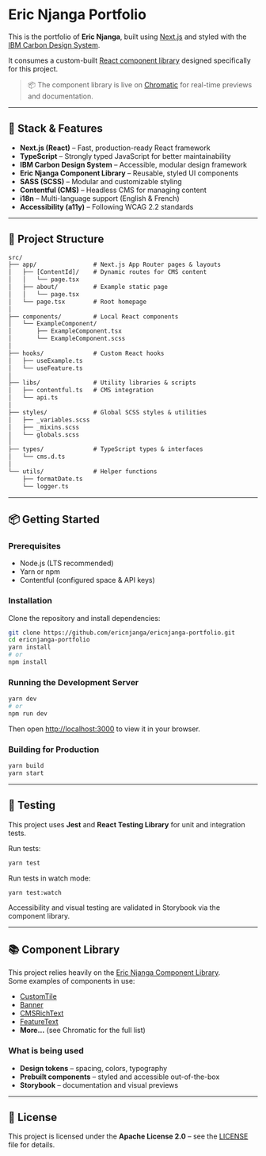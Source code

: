 # Eric Njanga Portfolio

This is the portfolio of **Eric Njanga**, built using [Next.js](https://nextjs.org/) and styled with the [IBM Carbon Design System](https://carbondesignsystem.com/).

It consumes a custom-built [React component library](https://github.com/ericnjanga/enjanga-next-3-components-lib) designed specifically for this project.

> 📦 The component library is live on [Chromatic](https://www.chromatic.com/library?appId=6856ac512f4faa67a7d9c5c2) for real-time previews and documentation.

---

## 🚀 Stack & Features

- **Next.js (React)** – Fast, production-ready React framework
- **TypeScript** – Strongly typed JavaScript for better maintainability
- **IBM Carbon Design System** – Accessible, modular design framework
- **Eric Njanga Component Library** – Reusable, styled UI components
- **SASS (SCSS)** – Modular and customizable styling
- **Contentful (CMS)** – Headless CMS for managing content
- **i18n** – Multi-language support (English & French)
- **Accessibility (a11y)** – Following WCAG 2.2 standards

---

## 📁 Project Structure

```txt
src/
├── app/                # Next.js App Router pages & layouts
│   ├── [ContentId]/    # Dynamic routes for CMS content
│   │   └── page.tsx
│   ├── about/          # Example static page
│   │   └── page.tsx
│   └── page.tsx        # Root homepage
│
├── components/         # Local React components
│   └── ExampleComponent/
│       ├── ExampleComponent.tsx
│       └── ExampleComponent.scss
│
├── hooks/              # Custom React hooks
│   ├── useExample.ts
│   └── useFeature.ts
│
├── libs/               # Utility libraries & scripts
│   ├── contentful.ts   # CMS integration
│   └── api.ts
│
├── styles/             # Global SCSS styles & utilities
│   ├── _variables.scss
│   ├── _mixins.scss
│   └── globals.scss
│
├── types/              # TypeScript types & interfaces
│   └── cms.d.ts
│
└── utils/              # Helper functions
    ├── formatDate.ts
    └── logger.ts
```

---

## 📦 Getting Started

### Prerequisites

- Node.js (LTS recommended)
- Yarn or npm
- Contentful (configured space & API keys)

### Installation

Clone the repository and install dependencies:

```bash
git clone https://github.com/ericnjanga/ericnjanga-portfolio.git
cd ericnjanga-portfolio
yarn install
# or
npm install
```

### Running the Development Server

```bash
yarn dev
# or
npm run dev
```

Then open [http://localhost:3000](http://localhost:3000) to view it in your browser.

### Building for Production

```bash
yarn build
yarn start
```

---

## 🧪 Testing

This project uses **Jest** and **React Testing Library** for unit and integration tests.

Run tests:

```bash
yarn test
```

Run tests in watch mode:

```bash
yarn test:watch
```

Accessibility and visual testing are validated in Storybook via the component library.

---

## 📚 Component Library

This project relies heavily on the [Eric Njanga Component Library](https://www.npmjs.com/package/enjanga-next-3-components-lib).  
Some examples of components in use:

- [CustomTile](https://6856ac512f4faa67a7d9c5c2-rnaolxiygb.chromatic.com/?path=/docs/external-components-customtile--overview)
- [Banner](https://6856ac512f4faa67a7d9c5c2-rnaolxiygb.chromatic.com/?path=/docs/external-components-banner--overview)
- [CMSRichText](https://6856ac512f4faa67a7d9c5c2-rnaolxiygb.chromatic.com/?path=/docs/external-components-cmsrichtext--overview)
- [FeatureText](https://6856ac512f4faa67a7d9c5c2-rnaolxiygb.chromatic.com/?path=/docs/external-components-featuretext--overview)
- **More…** (see Chromatic for the full list)

### What is being used

- **Design tokens** – spacing, colors, typography
- **Prebuilt components** – styled and accessible out-of-the-box
- **Storybook** – documentation and visual previews

---

## 📄 License

This project is licensed under the **Apache License 2.0** – see the [LICENSE](./LICENSE) file for details.
